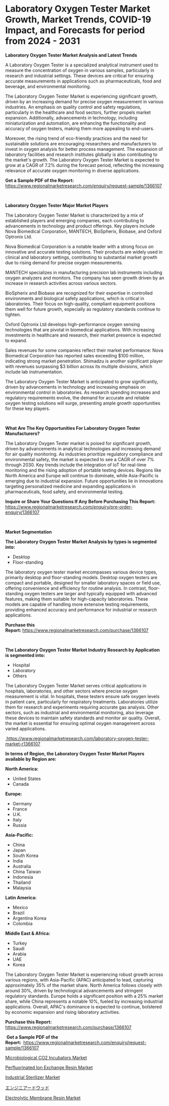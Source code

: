 <p><h1>Laboratory Oxygen Tester Market Growth, Market Trends, COVID-19 Impact, and Forecasts for period from 2024 - 2031</h1></p><p><strong>Laboratory Oxygen Tester Market Analysis and Latest Trends</strong></p>
<p><p>A Laboratory Oxygen Tester is a specialized analytical instrument used to measure the concentration of oxygen in various samples, particularly in research and industrial settings. These devices are critical for ensuring accurate measurements in applications such as pharmaceuticals, food and beverage, and environmental monitoring.</p><p>The Laboratory Oxygen Tester Market is experiencing significant growth, driven by an increasing demand for precise oxygen measurement in various industries. An emphasis on quality control and safety regulations, particularly in the healthcare and food sectors, further propels market expansion. Additionally, advancements in technology, including miniaturization and automation, are enhancing the functionality and accuracy of oxygen testers, making them more appealing to end-users.</p><p>Moreover, the rising trend of eco-friendly practices and the need for sustainable solutions are encouraging researchers and manufacturers to invest in oxygen analysis for better process management. The expansion of laboratory facilities and research institutes globally is also contributing to the market's growth. The Laboratory Oxygen Tester Market is expected to grow at a CAGR of 7.2% during the forecast period, reflecting the increasing relevance of accurate oxygen monitoring in diverse applications.</p></p>
<p><strong>Get a Sample PDF of the Report:&nbsp;</strong> <a href="https://www.regionalmarketresearch.com/enquiry/request-sample/1366107">https://www.regionalmarketresearch.com/enquiry/request-sample/1366107</a></p>
<p>&nbsp;</p>
<p><strong>Laboratory Oxygen Tester Major Market Players</strong></p>
<p><p>The Laboratory Oxygen Tester Market is characterized by a mix of established players and emerging companies, each contributing to advancements in technology and product offerings. Key players include Nova Biomedical Corporation, MANTECH, BioSpherix, Biobase, and Oxford Optronix Ltd. </p><p>Nova Biomedical Corporation is a notable leader with a strong focus on innovative and accurate testing solutions. Their products are widely used in clinical and laboratory settings, contributing to substantial market growth due to rising demand for precise oxygen measurements.</p><p>MANTECH specializes in manufacturing precision lab instruments including oxygen analyzers and monitors. The company has seen growth driven by an increase in research activities across various sectors.</p><p>BioSpherix and Biobase are recognized for their expertise in controlled environments and biological safety applications, which is critical in laboratories. Their focus on high-quality, compliant equipment positions them well for future growth, especially as regulatory standards continue to tighten.</p><p>Oxford Optronix Ltd develops high-performance oxygen sensing technologies that are pivotal in biomedical applications. With increasing investments in healthcare and research, their market presence is expected to expand.</p><p>Sales revenues for some companies reflect their market performance: Nova Biomedical Corporation has reported sales exceeding $100 million, indicating strong market penetration. Shimadzu is another significant player with revenues surpassing $3 billion across its multiple divisions, which include lab instrumentation.</p><p>The Laboratory Oxygen Tester Market is anticipated to grow significantly, driven by advancements in technology and increasing emphasis on environmental control in laboratories. As research spending increases and regulatory requirements evolve, the demand for accurate and reliable oxygen testing solutions will surge, presenting ample growth opportunities for these key players.</p></p>
<p>&nbsp;</p>
<p><strong>What Are The Key Opportunities For Laboratory Oxygen Tester Manufacturers?</strong></p>
<p><p>The Laboratory Oxygen Tester market is poised for significant growth, driven by advancements in analytical technologies and increasing demand for air quality monitoring. As industries prioritize regulatory compliance and environmental safety, the market is expected to see a CAGR of over 7% through 2030. Key trends include the integration of IoT for real-time monitoring and the rising adoption of portable testing devices. Regions like North America and Europe will continue to dominate, while Asia-Pacific is emerging due to industrial expansion. Future opportunities lie in innovations targeting personalized medicine and expanding applications in pharmaceuticals, food safety, and environmental testing.</p></p>
<p><strong>Inquire or Share Your Questions If Any Before Purchasing This Report:</strong> <a href="https://www.regionalmarketresearch.com/enquiry/pre-order-enquiry/1366107">https://www.regionalmarketresearch.com/enquiry/pre-order-enquiry/1366107</a></p>
<p>&nbsp;</p>
<p><strong>Market Segmentation</strong></p>
<p><strong>The Laboratory Oxygen Tester Market Analysis by types is segmented into:</strong></p>
<p><ul><li>Desktop</li><li>Floor-standing</li></ul></p>
<p><p>The laboratory oxygen tester market encompasses various device types, primarily desktop and floor-standing models. Desktop oxygen testers are compact and portable, designed for smaller laboratory spaces or field use, offering convenience and efficiency for routine analysis. In contrast, floor-standing oxygen testers are larger and typically equipped with advanced features, making them suitable for high-capacity laboratories. These models are capable of handling more extensive testing requirements, providing enhanced accuracy and performance for industrial or research applications.</p></p>
<p><strong>Purchase this Report:&nbsp;</strong><a href="https://www.regionalmarketresearch.com/purchase/1366107">https://www.regionalmarketresearch.com/purchase/1366107</a></p>
<p>&nbsp;</p>
<p><strong>The Laboratory Oxygen Tester Market Industry Research by Application is segmented into:</strong></p>
<p><ul><li>Hospital</li><li>Laboratory</li><li>Others</li></ul></p>
<p><p>The Laboratory Oxygen Tester Market serves critical applications in hospitals, laboratories, and other sectors where precise oxygen measurement is vital. In hospitals, these testers ensure safe oxygen levels in patient care, particularly for respiratory treatments. Laboratories utilize them for research and experiments requiring accurate gas analysis. Other sectors, such as industrial and environmental monitoring, also leverage these devices to maintain safety standards and monitor air quality. Overall, the market is essential for ensuring optimal oxygen management across varied applications.</p></p>
<p><a href="https://www.regionalmarketresearch.com/laboratory-oxygen-tester-market-r1366107">&nbsp;https://www.regionalmarketresearch.com/laboratory-oxygen-tester-market-r1366107</a></p>
<p><strong>In terms of Region, the Laboratory Oxygen Tester Market Players available by Region are:</strong></p>
<p>
    <p> <strong> North America: </strong>
        <ul>
            <li>United States</li>
            <li>Canada</li>
        </ul>
        </p> 
    <p> <strong> Europe: </strong>
        <ul>
            <li>Germany</li>
            <li>France</li>
            <li>U.K.</li>
            <li>Italy</li>
            <li>Russia</li>
        </ul>
        </p> 
    <p> <strong> Asia-Pacific: </strong>
        <ul>
            <li>China</li>
            <li>Japan</li>
            <li>South Korea</li>
            <li>India</li>
            <li>Australia</li>
            <li>China Taiwan</li>
            <li>Indonesia</li>
            <li>Thailand</li>
            <li>Malaysia</li>
        </ul>
        </p> 
    <p> <strong> Latin America: </strong>
        <ul>
            <li>Mexico</li>
            <li>Brazil</li>
            <li>Argentina Korea</li>
            <li>Colombia</li>
        </ul>
        </p> 
    <p> <strong> Middle East & Africa: </strong>
        <ul>
            <li>Turkey</li>
            <li>Saudi</li>
            <li>Arabia</li>
            <li>UAE</li>
            <li>Korea</li>
        </ul>
    </p>
    </p>
<p><p>The Laboratory Oxygen Tester Market is experiencing robust growth across various regions, with Asia-Pacific (APAC) anticipated to lead, capturing approximately 35% of the market share. North America follows closely with around 30%, driven by technological advancements and stringent regulatory standards. Europe holds a significant position with a 25% market share, while China represents a notable 10%, fueled by increasing industrial applications. Overall, APAC's dominance is expected to continue, bolstered by economic expansion and rising laboratory activities.</p></p>
<p><strong>Purchase this Report: </strong><a href="https://www.regionalmarketresearch.com/purchase/1366107">https://www.regionalmarketresearch.com/purchase/1366107</a></p>
<p>&nbsp;<strong>Get a Sample PDF of the Report:&nbsp;&nbsp;</strong><a href="https://www.regionalmarketresearch.com/enquiry/request-sample/1366107">https://www.regionalmarketresearch.com/enquiry/request-sample/1366107</a></p>
<p><strong></strong></p>
<p><p><a href="https://github.com/pizolina/Market-Research-Report-List-6/blob/main/microbiological-co2-incubators-market.md">Microbiological CO2 Incubators Market</a></p><p><a href="https://issuu.com/reportprime-2/docs/perfluorinated-ion-exchange-resin-m_f6c8218a2a29dc">Perfluorinated Ion Exchange Resin Market</a></p><p><a href="https://www.linkedin.com/pulse/industrial-sterilizer-market-revolution-2024-2031-trends-shaping-0sb1c">Industrial Sterilizer Market</a></p><p><a href="https://medium.com/@dannyharber2023/%E3%82%B0%E3%83%AD%E3%83%BC%E3%83%90%E3%83%AB%E3%82%A8%E3%83%B3%E3%82%B8%E3%83%8B%E3%82%A2%E3%83%AA%E3%83%B3%E3%82%B0%E6%9C%A8%E6%9D%90%E5%B8%82%E5%A0%B4%E3%81%AE%E7%8A%B6%E6%B3%81-2024%E5%B9%B4-2031%E5%B9%B4-%E3%81%8A%E3%82%88%E3%81%B3%E5%9C%B0%E5%9F%9F-%E8%A3%BD%E5%93%81-%E6%9C%80%E7%B5%82%E7%94%A8%E9%80%94%E5%88%A5%E3%81%AE%E4%BA%88%E6%B8%AC-5443db06d466?postPublishedType=repub">エンジニアードウッド</a></p><p><a href="https://issuu.com/reportprime-2/docs/electrolytic-membrane-resin-market-_1c2676a7fea637">Electrolytic Membrane Resin Market</a></p></p>